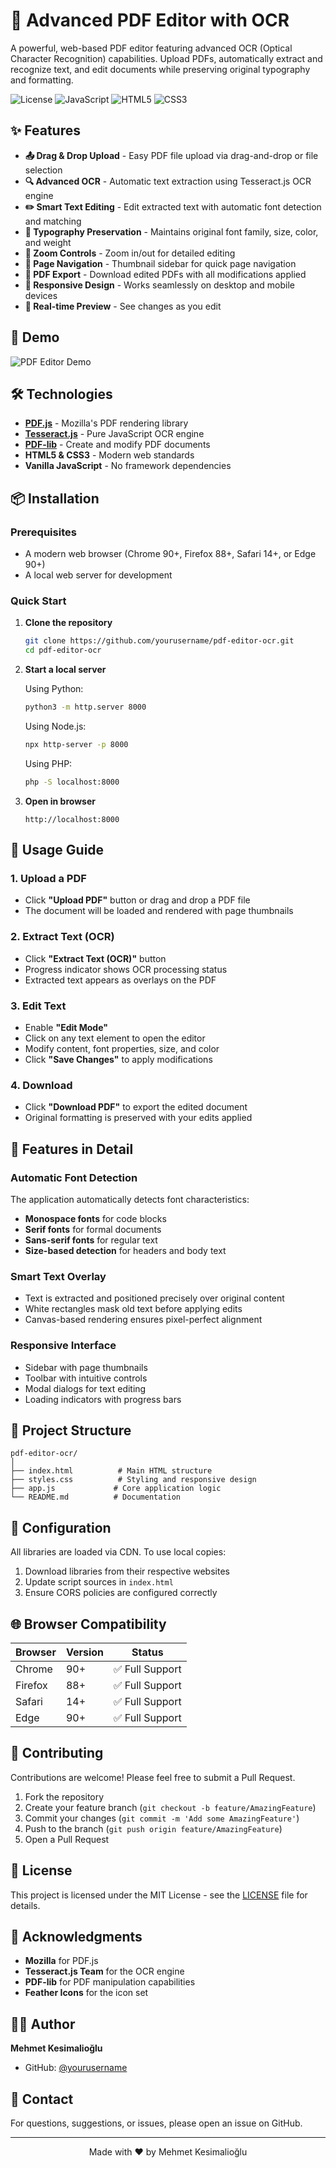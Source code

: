 # 📄 Advanced PDF Editor with OCR

A powerful, web-based PDF editor featuring advanced OCR (Optical Character Recognition) capabilities. Upload PDFs, automatically extract and recognize text, and edit documents while preserving original typography and formatting.

![License](https://img.shields.io/badge/license-MIT-blue.svg)
![JavaScript](https://img.shields.io/badge/JavaScript-ES6+-yellow.svg)
![HTML5](https://img.shields.io/badge/HTML-5-orange.svg)
![CSS3](https://img.shields.io/badge/CSS-3-blue.svg)

## ✨ Features

- **📤 Drag & Drop Upload** - Easy PDF file upload via drag-and-drop or file selection
- **🔍 Advanced OCR** - Automatic text extraction using Tesseract.js OCR engine
- **✏️ Smart Text Editing** - Edit extracted text with automatic font detection and matching
- **🎨 Typography Preservation** - Maintains original font family, size, color, and weight
- **🔎 Zoom Controls** - Zoom in/out for detailed editing
- **📑 Page Navigation** - Thumbnail sidebar for quick page navigation
- **💾 PDF Export** - Download edited PDFs with all modifications applied
- **📱 Responsive Design** - Works seamlessly on desktop and mobile devices
- **🎯 Real-time Preview** - See changes as you edit

## 🚀 Demo

![PDF Editor Demo](https://via.placeholder.com/800x450/667eea/ffffff?text=PDF+Editor+Demo)

## 🛠️ Technologies

- **[PDF.js](https://mozilla.github.io/pdf.js/)** - Mozilla's PDF rendering library
- **[Tesseract.js](https://tesseract.projectnaptha.com/)** - Pure JavaScript OCR engine
- **[PDF-lib](https://pdf-lib.js.org/)** - Create and modify PDF documents
- **HTML5 & CSS3** - Modern web standards
- **Vanilla JavaScript** - No framework dependencies

## 📦 Installation

### Prerequisites

- A modern web browser (Chrome 90+, Firefox 88+, Safari 14+, or Edge 90+)
- A local web server for development

### Quick Start

1. **Clone the repository**
   ```bash
   git clone https://github.com/yourusername/pdf-editor-ocr.git
   cd pdf-editor-ocr
   ```

2. **Start a local server**
   
   Using Python:
   ```bash
   python3 -m http.server 8000
   ```
   
   Using Node.js:
   ```bash
   npx http-server -p 8000
   ```
   
   Using PHP:
   ```bash
   php -S localhost:8000
   ```

3. **Open in browser**
   ```
   http://localhost:8000
   ```

## 📖 Usage Guide

### 1. Upload a PDF

- Click **"Upload PDF"** button or drag and drop a PDF file
- The document will be loaded and rendered with page thumbnails

### 2. Extract Text (OCR)

- Click **"Extract Text (OCR)"** button
- Progress indicator shows OCR processing status
- Extracted text appears as overlays on the PDF

### 3. Edit Text

- Enable **"Edit Mode"**
- Click on any text element to open the editor
- Modify content, font properties, size, and color
- Click **"Save Changes"** to apply modifications

### 4. Download

- Click **"Download PDF"** to export the edited document
- Original formatting is preserved with your edits applied

## 🎨 Features in Detail

### Automatic Font Detection

The application automatically detects font characteristics:
- **Monospace fonts** for code blocks
- **Serif fonts** for formal documents  
- **Sans-serif fonts** for regular text
- **Size-based detection** for headers and body text

### Smart Text Overlay

- Text is extracted and positioned precisely over original content
- White rectangles mask old text before applying edits
- Canvas-based rendering ensures pixel-perfect alignment

### Responsive Interface

- Sidebar with page thumbnails
- Toolbar with intuitive controls
- Modal dialogs for text editing
- Loading indicators with progress bars

## 📂 Project Structure

```
pdf-editor-ocr/
│
├── index.html          # Main HTML structure
├── styles.css          # Styling and responsive design
├── app.js             # Core application logic
└── README.md          # Documentation
```

## 🔧 Configuration

All libraries are loaded via CDN. To use local copies:

1. Download libraries from their respective websites
2. Update script sources in `index.html`
3. Ensure CORS policies are configured correctly

## 🌐 Browser Compatibility

| Browser | Version | Status |
|---------|---------|--------|
| Chrome  | 90+     | ✅ Full Support |
| Firefox | 88+     | ✅ Full Support |
| Safari  | 14+     | ✅ Full Support |
| Edge    | 90+     | ✅ Full Support |

## 🤝 Contributing

Contributions are welcome! Please feel free to submit a Pull Request.

1. Fork the repository
2. Create your feature branch (`git checkout -b feature/AmazingFeature`)
3. Commit your changes (`git commit -m 'Add some AmazingFeature'`)
4. Push to the branch (`git push origin feature/AmazingFeature`)
5. Open a Pull Request

## 📝 License

This project is licensed under the MIT License - see the [LICENSE](LICENSE) file for details.

## 🙏 Acknowledgments

- **Mozilla** for PDF.js
- **Tesseract.js Team** for the OCR engine
- **PDF-lib** for PDF manipulation capabilities
- **Feather Icons** for the icon set

## 👨‍💻 Author

**Mehmet Kesimalioğlu**

- GitHub: [@yourusername](https://github.com/yourusername)

## 📧 Contact

For questions, suggestions, or issues, please open an issue on GitHub.

---

<p align="center">Made with ❤️ by Mehmet Kesimalioğlu</p>
